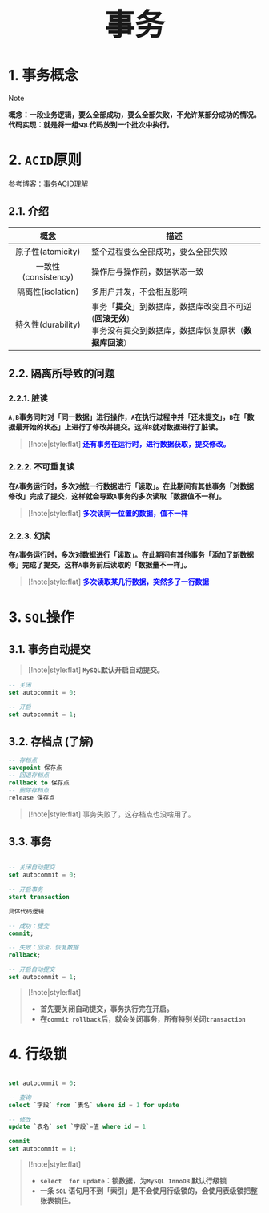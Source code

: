  <h1 style="font-size:60px;text-align:center;">事务</h1>
 
# 1. 事务概念

> [!note]
> **概念：一段业务逻辑，要么全部成功，要么全部失败，不允许某部分成功的情况。**
> **代码实现：就是将一组`SQL`代码放到一个批次中执行。**

# 2. `ACID`原则

参考博客：[事务ACID理解](https://blog.csdn.net/dengjili/article/details/82468576)

## 2.1. 介绍

|        概念         | 描述                                                                                                                   |
| :-----------------: | ---------------------------------------------------------------------------------------------------------------------- |
|  原子性(atomicity)  | 整个过程要么全部成功，要么全部失败                                                                                     |
| 一致性(consistency) | 操作后与操作前，数据状态一致                                                                                           |
|  隔离性(isolation)  | 多用户并发，不会相互影响                                                                                               |
| 持久性(durability)  | 事务「**提交**」到数据库，数据库改变且不可逆(**回滚无效**) <br> 事务没有提交到数据库，数据库恢复原状（**数据库回滚**） |


## 2.2. 隔离所导致的问题

### 2.2.1. 脏读

**`A,B`事务同时对「同一数据」进行操作，`A`在执行过程中并「还未提交」，`B`在「数据最开始的状态」上进行了修改并提交。这样`B`就对数据进行了脏读。**

> [!note|style:flat]
> <span style="color:blue;font-weight:bold"> 还有事务在运行时，进行数据获取，提交修改。 </span>

### 2.2.2. 不可重复读

**在`A`事务运行时，多次对统一行数据进行「读取」。在此期间有其他事务「对数据修改」完成了提交，这样就会导致`A`事务的多次读取「数据值不一样」。**

> [!note|style:flat]
> <span style="color:blue;font-weight:bold"> 多次读同一位置的数据，值不一样 </span>

### 2.2.3. 幻读

**在`A`事务运行时，多次对数据进行「读取」。在此期间有其他事务「添加了新数据修」完成了提交，这样`A`事务前后读取的「数据量不一样」。**

> [!note|style:flat]
> <span style="color:blue;font-weight:bold"> 多次读取某几行数据，突然多了一行数据 </span>

# 3. `SQL`操作

## 3.1. 事务自动提交

> [!note|style:flat]
> **`MySQL`默认开启自动提交。**

```sql
-- 关闭
set autocommit = 0;

-- 开启
set autocommit = 1;
```

## 3.2. 存档点 (了解)

```sql
-- 存档点
savepoint 保存点
-- 回退存档点
rollback to 保存点
-- 删除存档点
release 保存点
```

> [!note|style:flat]
> 事务失败了，这存档点也没啥用了。

## 3.3. 事务


```sql

-- 关闭自动提交
set autocommit = 0;

-- 开启事务
start transaction

具体代码逻辑

-- 成功：提交
commit;

-- 失败：回滚，恢复数据
rollback;

-- 开启自动提交
set autocommit = 1;

```

> [!note|style:flat]
> - **首先要关闭自动提交，事务执行完在开启。**
> - **在`commit rollback`后，就会关闭事务，所有特别关闭`transaction`**


# 4. 行级锁

```sql

set autocommit = 0;

-- 查询
select `字段` from `表名` where id = 1 for update 

-- 修改
update `表名` set `字段`=值 where id = 1

commit
set autocommit = 1;
```

> [!note|style:flat]
> - **`select  for update`：锁数据，为`MySQL InnoDB` 默认行级锁**
> - **一条 `SQL` 语句用不到「索引」是不会使用行级锁的，会使用表级锁把整张表锁住。**
